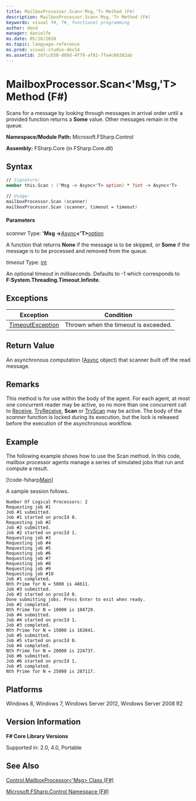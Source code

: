 ```yaml
---
title: MailboxProcessor.Scan<'Msg,'T> Method (F#)
description: MailboxProcessor.Scan<'Msg,'T> Method (F#)
keywords: visual f#, f#, functional programming
author: dend
manager: danielfe
ms.date: 05/16/2016
ms.topic: language-reference
ms.prod: visual-studio-dev14
ms.assetid: 2d7cc658-d09d-4f79-af81-7fa4c66382ab 
---
```


# MailboxProcessor.Scan<'Msg,'T> Method (F#)

Scans for a message by looking through messages in arrival order until a provided function returns a **Some** value. Other messages remain in the queue.

**Namespace/Module Path:** Microsoft.FSharp.Control

**Assembly:** FSharp.Core (in FSharp.Core.dll)


## Syntax

```fsharp
// Signature:
member this.Scan : ('Msg -> Async<'T> option) * ?int -> Async<'T>

// Usage:
mailboxProcessor.Scan (scanner)
mailboxProcessor.Scan (scanner, timeout = timeout)
```

#### Parameters
*scanner*
Type: **'Msg -&gt;**[Async](https://msdn.microsoft.com/library/e0b28ea2-dea5-4021-b2b9-d7d4761babde)**&lt;'T&gt;**[option](https://msdn.microsoft.com/library/b08add48-34bf-4410-80a1-ef6a8daddc58)


A function that returns **None** if the message is to be skipped, or **Some** if the message is to be processed and removed from the queue.


*timeout*
Type: [int](https://msdn.microsoft.com/library/025d5455-3622-4ea5-9573-3ecbd4ee1375)


An optional timeout in milliseconds. Defaults to -1 which corresponds to **F:System.Threading.Timeout.Infinite**.

## Exceptions
|Exception|Condition|
|----|----|
|[TimeoutException](http://msdn.microsoft.com/en-us/library/system.timeoutexception.aspx)|Thrown when the timeout is exceeded.|

## Return Value

An asynchronous computation ([Async](https://msdn.microsoft.com/library/03eb4d12-a01a-4565-a077-5e83f17cf6f7) object) that scanner built off the read message.

## Remarks
This method is for use within the body of the agent. For each agent, at most one concurrent reader may be active, so no more than one concurrent call to [Receive](https://msdn.microsoft.com/library/46a1d8e6-3906-45c2-9722-0ddab574cc6a), [TryReceive](https://msdn.microsoft.com/library/edcb3930-cefd-4d88-935d-7dd6297355ee), **Scan** or [TryScan](https://msdn.microsoft.com/library/05aa6c91-fe9f-4830-a2d7-6dfa5a2ab376) may be active. The body of the *scanner* function is locked during its execution, but the lock is released before the execution of the asynchronous workflow.

## Example

The following example shows how to use the Scan method. In this code, mailbox processor agents manage a series of simulated jobs that run and compute a result.

[!code-fsharp[Main](snippets/fsmailboxprocessor/snippet21.fs)]

A sample session follows.

```
Number Of Logical Processors: 2
Requesting job #1
Job #1 submitted.
Job #1 started on procId 0.
Requesting job #2
Job #2 submitted.
Job #2 started on procId 1.
Requesting job #3
Requesting job #4
Requesting job #5
Requesting job #6
Requesting job #7
Requesting job #8
Requesting job #9
Requesting job #10
Job #1 completed.
Nth Prime for N = 5000 is 48611.
Job #3 submitted.
Job #3 started on procId 0.
Done submitting jobs. Press Enter to exit when ready.
Job #2 completed.
Nth Prime for N = 10000 is 104729.
Job #4 submitted.
Job #4 started on procId 1.
Job #3 completed.
Nth Prime for N = 15000 is 163841.
Job #5 submitted.
Job #5 started on procId 0.
Job #4 completed.
Nth Prime for N = 20000 is 224737.
Job #6 submitted.
Job #6 started on procId 1.
Job #5 completed.
Nth Prime for N = 25000 is 287117.
```

## Platforms
Windows 8, Windows 7, Windows Server 2012, Windows Server 2008 R2


## Version Information
**F# Core Library Versions**

Supported in: 2.0, 4.0, Portable

## See Also
[Control.MailboxProcessor&#60;'Msg&#62; Class &#40;F&#35;&#41;](Control.MailboxProcessor%5B%27Msg%5D-Class-%5BFSharp%5D.md)

[Microsoft.FSharp.Control Namespace &#40;F&#35;&#41;](Microsoft.FSharp.Control-Namespace-%5BFSharp%5D.md)